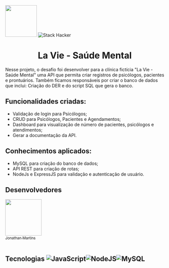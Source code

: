 <div>
  <img src="https://user-images.githubusercontent.com/90655270/161388302-145d58d6-723a-4dc1-97e7-80133dfa4c3a.png" width="100px">
  <img alt="Stack Hacker" src="https://img.shields.io/static/v1?label=stack&message=hacker&color=success&labelColor=grey">
</div>

<h1 align="center">La Vie - Saúde Mental</h1>

Nesse projeto, o desafio foi desenvolver para a clínica fictícia "La Vie - Saúde Mental" uma API que permita criar registros de psicólogos, pacientes e prontuários.
Também ficamos responsáveis por criar o banco de dados que inclui: Criação do DER e do script SQL que gera o banco.

## Funcionalidades criadas: 

- Validação de login para Psicólogos;
- CRUD para Psicólogos, Pacientes e Agendamentos;
- Dashboard para visualização de número de pacientes, psicólogos e atendimentos;
- Gerar a documentação da API.

## Conhecimentos aplicados:

- MySQL para criação do banco de dados;
- API REST para criação de rotas;
- NodeJs e ExpressJS para validação e autenticação de usuário.

## Desenvolvedores
[<img src="https://avatars.githubusercontent.com/u/112213060?v=4" width=115> <br> <sub>Jonathan Martins </sub>](https://github.com/Jonathan-Hacker)   
<br>
## Tecnologias ![JavaScript](https://img.shields.io/badge/-JavaScipt-yellow)![NodeJS](https://img.shields.io/badge/-NODE.JS-brightgreen)![MySQL](https://img.shields.io/badge/-MySQL-blue)
